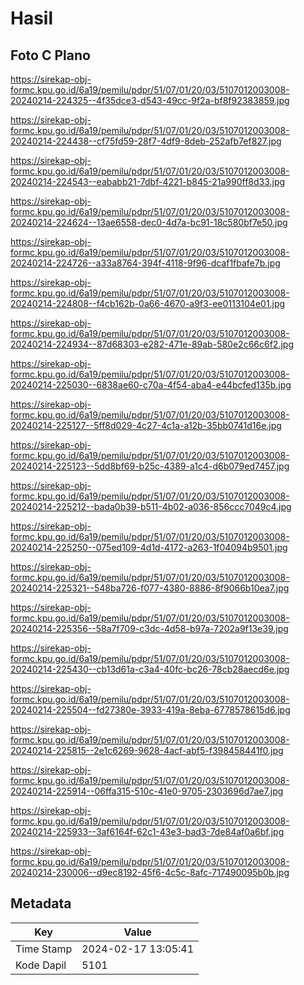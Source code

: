 # Hasil

## Foto C Plano

https://sirekap-obj-formc.kpu.go.id/6a19/pemilu/pdpr/51/07/01/20/03/5107012003008-20240214-224325--4f35dce3-d543-49cc-9f2a-bf8f92383859.jpg

https://sirekap-obj-formc.kpu.go.id/6a19/pemilu/pdpr/51/07/01/20/03/5107012003008-20240214-224438--cf75fd59-28f7-4df9-8deb-252afb7ef827.jpg

https://sirekap-obj-formc.kpu.go.id/6a19/pemilu/pdpr/51/07/01/20/03/5107012003008-20240214-224543--eababb21-7dbf-4221-b845-21a990ff8d33.jpg

https://sirekap-obj-formc.kpu.go.id/6a19/pemilu/pdpr/51/07/01/20/03/5107012003008-20240214-224624--13ae6558-dec0-4d7a-bc91-18c580bf7e50.jpg

https://sirekap-obj-formc.kpu.go.id/6a19/pemilu/pdpr/51/07/01/20/03/5107012003008-20240214-224726--a33a8764-394f-4118-9f96-dcaf1fbafe7b.jpg

https://sirekap-obj-formc.kpu.go.id/6a19/pemilu/pdpr/51/07/01/20/03/5107012003008-20240214-224808--f4cb162b-0a66-4670-a9f3-ee0113104e01.jpg

https://sirekap-obj-formc.kpu.go.id/6a19/pemilu/pdpr/51/07/01/20/03/5107012003008-20240214-224934--87d68303-e282-471e-89ab-580e2c66c6f2.jpg

https://sirekap-obj-formc.kpu.go.id/6a19/pemilu/pdpr/51/07/01/20/03/5107012003008-20240214-225030--6838ae60-c70a-4f54-aba4-e44bcfed135b.jpg

https://sirekap-obj-formc.kpu.go.id/6a19/pemilu/pdpr/51/07/01/20/03/5107012003008-20240214-225127--5ff8d029-4c27-4c1a-a12b-35bb0741d16e.jpg

https://sirekap-obj-formc.kpu.go.id/6a19/pemilu/pdpr/51/07/01/20/03/5107012003008-20240214-225123--5dd8bf69-b25c-4389-a1c4-d6b079ed7457.jpg

https://sirekap-obj-formc.kpu.go.id/6a19/pemilu/pdpr/51/07/01/20/03/5107012003008-20240214-225212--bada0b39-b511-4b02-a036-856ccc7049c4.jpg

https://sirekap-obj-formc.kpu.go.id/6a19/pemilu/pdpr/51/07/01/20/03/5107012003008-20240214-225250--075ed109-4d1d-4172-a263-1f04094b9501.jpg

https://sirekap-obj-formc.kpu.go.id/6a19/pemilu/pdpr/51/07/01/20/03/5107012003008-20240214-225321--548ba726-f077-4380-8886-8f9066b10ea7.jpg

https://sirekap-obj-formc.kpu.go.id/6a19/pemilu/pdpr/51/07/01/20/03/5107012003008-20240214-225356--58a7f709-c3dc-4d58-b97a-7202a9f13e39.jpg

https://sirekap-obj-formc.kpu.go.id/6a19/pemilu/pdpr/51/07/01/20/03/5107012003008-20240214-225430--cb13d61a-c3a4-40fc-bc26-78cb28aecd6e.jpg

https://sirekap-obj-formc.kpu.go.id/6a19/pemilu/pdpr/51/07/01/20/03/5107012003008-20240214-225504--fd27380e-3933-419a-8eba-6778578615d6.jpg

https://sirekap-obj-formc.kpu.go.id/6a19/pemilu/pdpr/51/07/01/20/03/5107012003008-20240214-225815--2e1c6269-9628-4acf-abf5-f398458441f0.jpg

https://sirekap-obj-formc.kpu.go.id/6a19/pemilu/pdpr/51/07/01/20/03/5107012003008-20240214-225914--06ffa315-510c-41e0-9705-2303696d7ae7.jpg

https://sirekap-obj-formc.kpu.go.id/6a19/pemilu/pdpr/51/07/01/20/03/5107012003008-20240214-225933--3af6164f-62c1-43e3-bad3-7de84af0a6bf.jpg

https://sirekap-obj-formc.kpu.go.id/6a19/pemilu/pdpr/51/07/01/20/03/5107012003008-20240214-230006--d9ec8192-45f6-4c5c-8afc-717490095b0b.jpg


## Metadata

| Key        | Value               |
| ---------- | ------------------- |
| Time Stamp | 2024-02-17 13:05:41 |
| Kode Dapil | 5101                |



